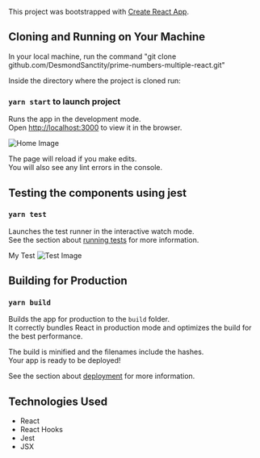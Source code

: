 This project was bootstrapped with [Create React App](https://github.com/facebook/create-react-app).

## Cloning and Running on Your Machine

In your local machine, run the command "git clone github.com/DesmondSanctity/prime-numbers-multiple-react.git"

Inside the directory where the project is cloned run:

### `yarn start` to launch project

Runs the app in the development mode.<br />
Open [http://localhost:3000](http://localhost:3000) to view it in the browser.

![Home Image](https://github.com/DesmondSanctity/documentation/prime-home.PNG)

The page will reload if you make edits.<br />
You will also see any lint errors in the console.

## Testing the components using jest
### `yarn test`

Launches the test runner in the interactive watch mode.<br />
See the section about [running tests](https://facebook.github.io/create-react-app/docs/running-tests) for more information.

My Test
![Test Image](https://github.com/DesmondSanctity/documentation/test.PNG)

## Building for Production
### `yarn build`

Builds the app for production to the `build` folder.<br />
It correctly bundles React in production mode and optimizes the build for the best performance.

The build is minified and the filenames include the hashes.<br />
Your app is ready to be deployed!

See the section about [deployment](https://facebook.github.io/create-react-app/docs/deployment) for more information.


## Technologies Used
- React
- React Hooks
- Jest
- JSX
